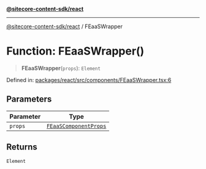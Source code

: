 [**@sitecore-content-sdk/react**](../README.md)

***

[@sitecore-content-sdk/react](../README.md) / FEaaSWrapper

# Function: FEaaSWrapper()

> **FEaaSWrapper**(`props`): `Element`

Defined in: [packages/react/src/components/FEaaSWrapper.tsx:6](https://github.com/Sitecore/content-sdk/blob/4103c5589d5589e11cd6164ccfd2c9755e694a65/packages/react/src/components/FEaaSWrapper.tsx#L6)

## Parameters

| Parameter | Type |
| ------ | ------ |
| `props` | [`FEaaSComponentProps`](../type-aliases/FEaaSComponentProps.md) |

## Returns

`Element`
